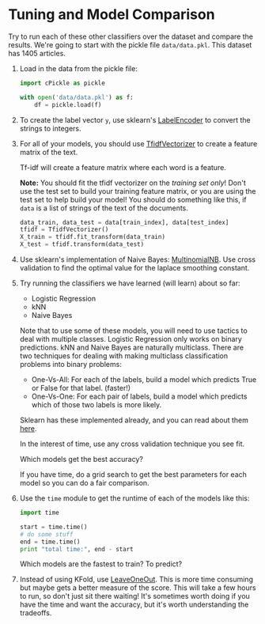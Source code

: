 # Tuning and Model Comparison

Try to run each of these other classifiers over the dataset and compare the results. We're going to start with the pickle file `data/data.pkl`. This dataset has 1405 articles.

1. Load in the data from the pickle file:

    ```python
    import cPickle as pickle

    with open('data/data.pkl') as f:
        df = pickle.load(f)
    ```

2. To create the label vector `y`, use sklearn's [LabelEncoder](http://scikit-learn.org/stable/modules/generated/sklearn.preprocessing.LabelEncoder.html) to convert the strings to integers. 

3. For all of your models, you should use [TfidfVectorizer](http://scikit-learn.org/stable/modules/generated/sklearn.feature_extraction.text.TfidfVectorizer.html) to create a feature matrix of the text.

    Tf-idf will create a feature matrix where each word is a feature.

    **Note:** You should fit the tfidf vectorizer on the *training set only*! Don't use the test set to build your training feature matrix, or you are using the test set to help build your model! You should do something like this, if `data` is a list of strings of the text of the documents.

    ```python
    data_train, data_test = data[train_index], data[test_index]
    tfidf = TfidfVectorizer()
    X_train = tfidf.fit_transform(data_train)
    X_test = tfidf.transform(data_test)
    ```

4. Use sklearn's implementation of Naive Bayes: [MultinomialNB](http://scikit-learn.org/stable/modules/generated/sklearn.naive_bayes.MultinomialNB.html). Use cross validation to find the optimal value for the laplace smoothing constant.

5. Try running the classifiers we have learned (will learn) about so far:

    * Logistic Regression
    * kNN
    * Naive Bayes

    Note that to use some of these models, you will need to use tactics to deal with multiple classes. Logistic Regression only works on binary predictions. kNN and Naive Bayes are naturally multiclass. There are two techniques for dealing with making multiclass classification problems into binary problems:

    * One-Vs-All: For each of the labels, build a model which predicts True or False for that label. (faster!)
    * One-Vs-One: For each pair of labels, build a model which predicts which of those two labels is more likely.

    Sklearn has these implemented already, and you can read about them [here](http://scikit-learn.org/stable/modules/multiclass.html).

    In the interest of time, use any cross validation technique you see fit.

    Which models get the best accuracy?

    If you have time, do a grid search to get the best parameters for each model so you can do a fair comparison.

6. Use the `time` module to get the runtime of each of the models like this:

    ```python
    import time

    start = time.time()
    # do some stuff
    end = time.time()
    print "total time:", end - start
    ```

    Which models are the fastest to train? To predict?

7. Instead of using KFold, use [LeaveOneOut](http://scikit-learn.org/stable/modules/generated/sklearn.cross_validation.LeaveOneOut.html). This is more time consuming but maybe gets a better measure of the score. This will take a few hours to run, so don't just sit there waiting! It's sometimes worth doing if you have the time and want the accuracy, but it's worth understanding the tradeoffs.